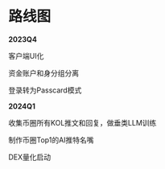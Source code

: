 # 路线图

**2023Q4**

客户端UI化

资金账户和身分组分离

登录转为Passcard模式



**2024Q1**

收集币圈所有KOL推文和回复，做垂类LLM训练

制作币圈Top1的AI推特名嘴

DEX量化启动
